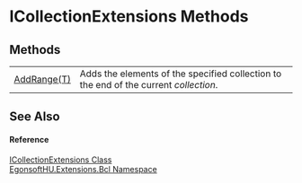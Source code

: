 # ICollectionExtensions Methods




## Methods
<table>
<tr>
<td><a href="M_EgonsoftHU_Extensions_Bcl_ICollectionExtensions_AddRange__1.md">AddRange(T)</a></td>
<td>Adds the elements of the specified collection to the end of the current <em>collection</em>.</td></tr>
</table>

## See Also


#### Reference
<a href="T_EgonsoftHU_Extensions_Bcl_ICollectionExtensions.md">ICollectionExtensions Class</a>  
<a href="N_EgonsoftHU_Extensions_Bcl.md">EgonsoftHU.Extensions.Bcl Namespace</a>  
